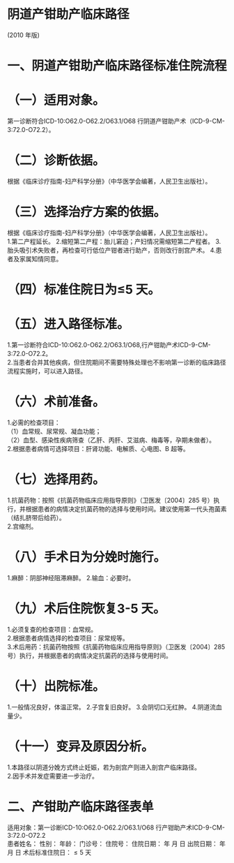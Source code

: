 # 阴道产钳助产临床路径  
(2010 年版)  
# 一、阴道产钳助产临床路径标准住院流程  
# （一）适用对象。  
第一诊断符合ICD-10:O62.0-O62.2/O63.1/O68 行阴道产钳助产术（ICD-9-CM-3:72.0-O72.2）。  
# （二）诊断依据。  
根据《临床诊疗指南-妇产科学分册》（中华医学会编著，人民卫生出版社）。  
# （三）选择治疗方案的依据。  
根据《临床诊疗指南-妇产科学分册》（中华医学会编著，人民卫生出版社）。  
1.第二产程延长。 2.缩短第二产程：胎儿窘迫；产妇情况需缩短第二产程者。 3.胎头吸引术失败者，再检查可行低位产钳者进行助产，否则改行剖宫产术。 4.患者及家属知情同意。  
# （四）标准住院日为≤5 天。  
# （五）进入路径标准。  
1.第一诊断符合ICD-10:O62.0-O62.2/O63.1/O68,行产钳助产术ICD-9-CM-3:72.0-O72.2。  
2.当患者合并其他疾病，但住院期间不需要特殊处理也不影响第一诊断的临床路径流程实施时，可以进入路径。  
# （六）术前准备。  
1.必需的检查项目：  
（1）血常规、尿常规、凝血功能；  
（2）血型、感染性疾病筛查（乙肝、丙肝、艾滋病、梅毒等，孕期未做者）。  
2.根据患者病情可选择项目：肝肾功能、电解质、心电图、B 超等。  
# （七）选择用药。  
1.抗菌药物：按照《抗菌药物临床应用指导原则》（卫医发〔2004〕285 号）执行，并根据患者的病情决定抗菌药物的选择与使用时间。建议使用第一代头孢菌素（结扎脐带后给药）。  
2.宫缩剂。  
# （八）手术日为分娩时施行。  
1.麻醉：阴部神经阻滞麻醉。 2.输血：必要时。  
# （九）术后住院恢复3-5 天。  
1.必须复查的检查项目：血常规。  
2.根据患者病情选择的检查项目：尿常规等。  
3.术后用药：抗菌药物按照《抗菌药物临床应用指导原则》（卫医发〔2004〕285 号）执行，并根据患者的病情决定抗菌药的选择与使用时间。  
# （十）出院标准。  
1.一般情况良好，体温正常。 2.子宫复旧良好。 3.会阴切口无红肿。 4.阴道流血量少。  
# （十一）变异及原因分析。  
1.本路径以阴道分娩方式终止妊娠，若为剖宫产则进入剖宫产临床路径。  
2.因手术并发症需要进一步治疗。  
# 二、产钳助产临床路径表单  
适用对象：第一诊断ICD-10:O62.0-O62.2/O63.1/O68 行产钳助产术ICD-9-CM-3:72.0-O72.2  
患者姓名：      性别：      年龄：     门诊号：           住院号：          住院日期：     年  月  日      出院日期：     年  月  日  术后标准住院日：${\leqslant}5$ 天  
